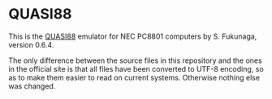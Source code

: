 # QUASI88

This is the [QUASI88](https://www.eonet.ne.jp/~showtime/quasi88/) emulator for NEC PC8801 computers by S. Fukunaga,
version 0.6.4.

The only difference between the source files in this repository and 
the ones in the official site is that all files have been converted to 
UTF-8 encoding, so as to make them easier to read on current systems. 
Otherwise nothing else was changed. 

